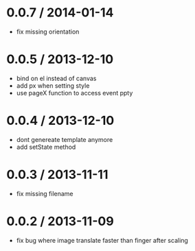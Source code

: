 
0.0.7 / 2014-01-14
==================

 * fix missing orientation

0.0.5 / 2013-12-10
==================

 * bind on el instead of canvas
 * add px when setting style
 * use pageX function to access event ppty

0.0.4 / 2013-12-10
==================

 * dont genereate template anymore
 * add setState method

0.0.3 / 2013-11-11
==================

 * fix missing filename

0.0.2 / 2013-11-09
==================

 * fix bug where image translate faster than finger after scaling
